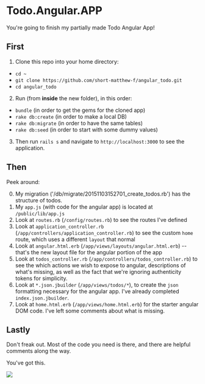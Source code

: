 # Todo.Angular.APP

You're going to finish my partially made Todo Angular App!

## First

1. Clone this repo into your home directory:
  - `cd ~`
  - `git clone https://github.com/short-matthew-f/angular_todo.git`
  - `cd angular_todo`
2. Run (from **inside** the new folder), in this order:
  - `bundle` (in order to get the gems for the cloned app)
  - `rake db:create` (in order to make a local DB)
  - `rake db:migrate` (in order to have the same tables)
  - `rake db:seed` (in order to start with some dummy values)
3. Then run `rails s` and navigate to `http://localhost:3000` to see the application.

## Then

Peek around:

0. My migration ('/db/migrate/20151103152701_create_todos.rb') has the structure of todos.
1. My `app.js` (with code for the angular app) is located at `/public/lib/app.js`
2. Look at `routes.rb` (`/config/routes.rb`) to see the routes I've defined
3. Look at `application_controller.rb` (`/app/controllers/application_controller.rb`) to see the custom `home` route, which uses a different `layout` that normal
4. Look at `angular.html.erb` (`/app/views/layouts/angular.html.erb`) -- that's the new layout file for the angular portion of the app
5. Look at `todos_controller.rb` (`/app/controllers/todos_controller.rb`) to see the which actions we wish to expose to angular, descriptions of what's missing, as well as the fact that we're ignoring authenticity tokens for simplicity.
6. Look at `*.json.jbuilder` (`/app/views/todos/*`), to create the `json` formatting necessary for the angular app.  I've already completed `index.json.jbuilder`.
7. Look at `home.html.erb` (`/app/views/home.html.erb`) for the starter angular DOM code.  I've left some comments about what is missing.

## Lastly

Don't freak out.  Most of the code you need is there, and there are helpful comments along the way.  

You've got this.

![](https://upload.wikimedia.org/wikipedia/en/9/98/Stuart_Smalley.jpg)
